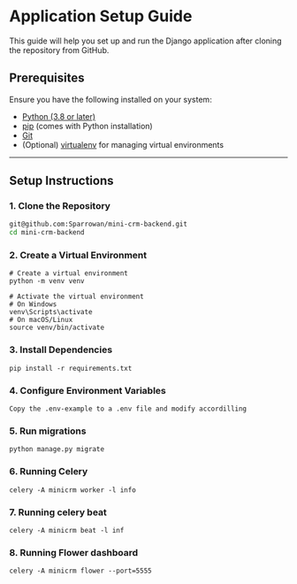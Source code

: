 # Application Setup Guide

This guide will help you set up and run the Django application after cloning the repository from GitHub.

## Prerequisites

Ensure you have the following installed on your system:

- [Python (3.8 or later)](https://www.python.org/)
- [pip](https://pip.pypa.io/en/stable/) (comes with Python installation)
- [Git](https://git-scm.com/)
- (Optional) [virtualenv](https://virtualenv.pypa.io/en/latest/) for managing virtual environments

---

## Setup Instructions

### 1. Clone the Repository

```bash
git@github.com:Sparrowan/mini-crm-backend.git
cd mini-crm-backend
```
### 2. Create a Virtual Environment

```
# Create a virtual environment
python -m venv venv

# Activate the virtual environment
# On Windows
venv\Scripts\activate
# On macOS/Linux
source venv/bin/activate
```

### 3. Install Dependencies

```
pip install -r requirements.txt
```
### 4. Configure Environment Variables

```
Copy the .env-example to a .env file and modify accordilling
```

### 5. Run migrations

```
python manage.py migrate

```
### 6. Running Celery
```
celery -A minicrm worker -l info
```
### 7. Running celery beat

```
celery -A minicrm beat -l inf
```
### 8. Running Flower dashboard

```
celery -A minicrm flower --port=5555
```